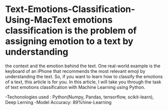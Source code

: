 # Text-Emotions-Classification-Using-MacText emotions classification is the problem of assigning emotion to a text by understanding 
	
the context and the emotion behind the text. One real-world example is the keyboard of an iPhone that recommends the most relevant emoji by understanding the text. So, if you want to learn how to classify the emotions of a text, this article is for you. In this article, I will take you through the task of text emotions classification
with Machine Learning using Python.

-Techonologies used : Python(Numpy, Pandas, tensorflow, scikit-learn), Deep Lerning
-Model Accuracy: 89%hine-Learning
